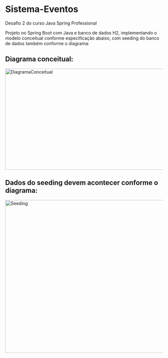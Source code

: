 # Sistema-Eventos
Desafio 2 do curso Java Spring Professional

Projeto no Spring Boot com Java e banco de dados H2, implementando o modelo 
conceitual conforme especificação abaixo, com seeding do banco de dados também conforme o diagrama:

## Diagrama conceitual:
<img width="700" height="323" alt="DiagramaConceitual" src="https://github.com/user-attachments/assets/06ec1fdb-c350-4f92-b763-46d01f05febc" />

## Dados do seeding devem acontecer conforme o diagrama:

<img width="688" height="488" alt="Seeding" src="https://github.com/user-attachments/assets/674aca4d-e4eb-4975-bf10-a0a25c971a46" />
